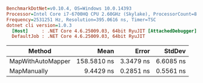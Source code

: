 ``` ini

BenchmarkDotNet=v0.10.4, OS=Windows 10.0.14393
Processor=Intel Core i7-6700HQ CPU 2.60GHz (Skylake), ProcessorCount=8
Frequency=2531251 Hz, Resolution=395.0616 ns, Timer=TSC
dotnet cli version=1.0.3
  [Host]     : .NET Core 4.6.25009.03, 64bit RyuJIT [AttachedDebugger]
  DefaultJob : .NET Core 4.6.25009.03, 64bit RyuJIT


```
 |            Method |        Mean |     Error |    StdDev |
 |------------------ |------------:|----------:|----------:|
 | MapWithAutoMapper | 158.5810 ns | 3.3479 ns | 6.6085 ns |
 |       MapManually |   9.4429 ns | 0.2851 ns | 0.5561 ns |
